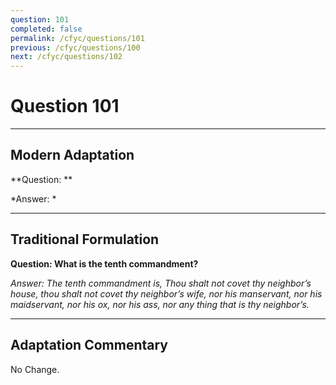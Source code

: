 ```yaml
---
question: 101
completed: false
permalink: /cfyc/questions/101
previous: /cfyc/questions/100
next: /cfyc/questions/102
---
```

# Question 101

---
## Modern Adaptation
**Question: **

*Answer: *

---
## Traditional Formulation
**Question: What is the tenth commandment?**

*Answer: The tenth commandment is, Thou shalt not covet thy neighbor’s house, thou shalt not covet thy neighbor’s wife, nor his manservant, nor his maidservant, nor his ox, nor his ass, nor any thing that is thy neighbor’s.*

---
## Adaptation Commentary
No Change.